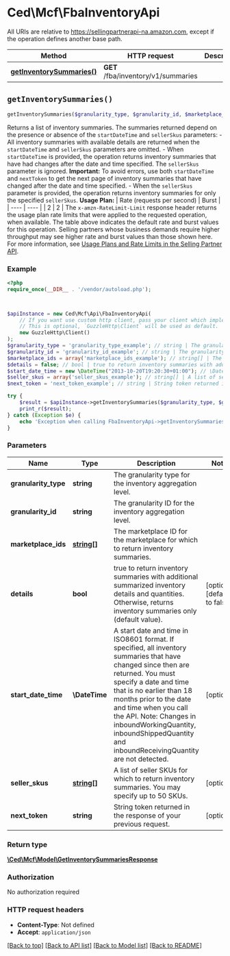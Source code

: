 # Ced\Mcf\FbaInventoryApi

All URIs are relative to https://sellingpartnerapi-na.amazon.com, except if the operation defines another base path.

| Method | HTTP request | Description |
| ------------- | ------------- | ------------- |
| [**getInventorySummaries()**](FbaInventoryApi.md#getInventorySummaries) | **GET** /fba/inventory/v1/summaries |  |


## `getInventorySummaries()`

```php
getInventorySummaries($granularity_type, $granularity_id, $marketplace_ids, $details, $start_date_time, $seller_skus, $next_token): \Ced\Mcf\Model\GetInventorySummariesResponse
```



Returns a list of inventory summaries. The summaries returned depend on the presence or absence of the `startDateTime` and `sellerSkus` parameters:  - All inventory summaries with available details are returned when the `startDateTime` and `sellerSkus` parameters are omitted. - When `startDateTime` is provided, the operation returns inventory summaries that have had changes after the date and time specified. The `sellerSkus` parameter is ignored. **Important:** To avoid errors, use both `startDateTime` and `nextToken` to get the next page of inventory summaries that have changed after the date and time specified. - When the `sellerSkus` parameter is provided, the operation returns inventory summaries for only the specified `sellerSkus`.  **Usage Plan:**  | Rate (requests per second) | Burst | | ---- | ---- | | 2 | 2 |  The `x-amzn-RateLimit-Limit` response header returns the usage plan rate limits that were applied to the requested operation, when available. The table above indicates the default rate and burst values for this operation. Selling partners whose business demands require higher throughput may see higher rate and burst values than those shown here. For more information, see [Usage Plans and Rate Limits in the Selling Partner API](doc:usage-plans-and-rate-limits-in-the-sp-api).

### Example

```php
<?php
require_once(__DIR__ . '/vendor/autoload.php');



$apiInstance = new Ced\Mcf\Api\FbaInventoryApi(
    // If you want use custom http client, pass your client which implements `GuzzleHttp\ClientInterface`.
    // This is optional, `GuzzleHttp\Client` will be used as default.
    new GuzzleHttp\Client()
);
$granularity_type = 'granularity_type_example'; // string | The granularity type for the inventory aggregation level.
$granularity_id = 'granularity_id_example'; // string | The granularity ID for the inventory aggregation level.
$marketplace_ids = array('marketplace_ids_example'); // string[] | The marketplace ID for the marketplace for which to return inventory summaries.
$details = false; // bool | true to return inventory summaries with additional summarized inventory details and quantities. Otherwise, returns inventory summaries only (default value).
$start_date_time = new \DateTime("2013-10-20T19:20:30+01:00"); // \DateTime | A start date and time in ISO8601 format. If specified, all inventory summaries that have changed since then are returned. You must specify a date and time that is no earlier than 18 months prior to the date and time when you call the API. Note: Changes in inboundWorkingQuantity, inboundShippedQuantity and inboundReceivingQuantity are not detected.
$seller_skus = array('seller_skus_example'); // string[] | A list of seller SKUs for which to return inventory summaries. You may specify up to 50 SKUs.
$next_token = 'next_token_example'; // string | String token returned in the response of your previous request.

try {
    $result = $apiInstance->getInventorySummaries($granularity_type, $granularity_id, $marketplace_ids, $details, $start_date_time, $seller_skus, $next_token);
    print_r($result);
} catch (Exception $e) {
    echo 'Exception when calling FbaInventoryApi->getInventorySummaries: ', $e->getMessage(), PHP_EOL;
}
```

### Parameters

| Name | Type | Description  | Notes |
| ------------- | ------------- | ------------- | ------------- |
| **granularity_type** | **string**| The granularity type for the inventory aggregation level. | |
| **granularity_id** | **string**| The granularity ID for the inventory aggregation level. | |
| **marketplace_ids** | [**string[]**](../Model/string.md)| The marketplace ID for the marketplace for which to return inventory summaries. | |
| **details** | **bool**| true to return inventory summaries with additional summarized inventory details and quantities. Otherwise, returns inventory summaries only (default value). | [optional] [default to false] |
| **start_date_time** | **\DateTime**| A start date and time in ISO8601 format. If specified, all inventory summaries that have changed since then are returned. You must specify a date and time that is no earlier than 18 months prior to the date and time when you call the API. Note: Changes in inboundWorkingQuantity, inboundShippedQuantity and inboundReceivingQuantity are not detected. | [optional] |
| **seller_skus** | [**string[]**](../Model/string.md)| A list of seller SKUs for which to return inventory summaries. You may specify up to 50 SKUs. | [optional] |
| **next_token** | **string**| String token returned in the response of your previous request. | [optional] |

### Return type

[**\Ced\Mcf\Model\GetInventorySummariesResponse**](../Model/GetInventorySummariesResponse.md)

### Authorization

No authorization required

### HTTP request headers

- **Content-Type**: Not defined
- **Accept**: `application/json`

[[Back to top]](#) [[Back to API list]](../../README.md#endpoints)
[[Back to Model list]](../../README.md#models)
[[Back to README]](../../README.md)
